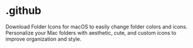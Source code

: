 # .github
Download Folder Icons for macOS to easily change folder colors and icons. Personalize your Mac folders with aesthetic, cute, and custom icons to improve organization and style.
